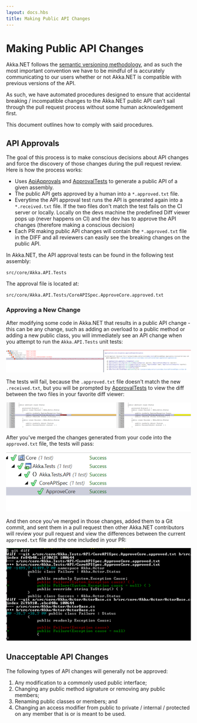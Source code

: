 ```yaml
---
layout: docs.hbs
title: Making Public API Changes
---
```


# Making Public API Changes
Akka.NET follows the [semantic versioning methodology](http://semver.org/), and as such the most important convention we have to be mindful of is accurately communicating to our users whether or not Akka.NET is compatible with previous versions of the API.

As such, we have automated procedures designed to ensure that accidental breaking / incompatible changes to the Akka.NET public API can't sail through the pull request process without some human acknowledgement first.

This document outlines how to comply with said procedures.

## API Approvals
The goal of this process is to make conscious decisions about API changes and force the discovery of those changes during the pull request review. Here is how the process works:

* Uses [ApiApprovals](http://jake.ginnivan.net/apiapprover/) and [ApprovalTests](https://github.com/approvals/ApprovalTests.Net) to generate a public API of a given assembly.
* The public API gets approved by a human into a `*.approved.txt` file. 
* Everytime the API approval test runs the API is generated again into a `*.received.txt` file. If the two files don't match the test fails on the CI server or locally. Locally on the devs machine the predefined Diff viewer pops up (never happens on CI) and the dev has to approve the API changes (therefore making a conscious decision)
* Each PR making public API changes will contain the `*.approved.txt` file in the DIFF and all reviewers can easily see the breaking changes on the public API.

In Akka.NET, the API approval tests can be found in the following test assembly:

    src/core/Akka.API.Tests

The approval file is located at:

    src/core/Akka.API.Tests/CoreAPISpec.ApproveCore.approved.txt

### Approving a New Change
After modifying some code in Akka.NET that results in a public API change - this can be any change, such as adding an overload to a public method or adding a new public class, you will immediately see an API change when you attempt to run the `Akka.API.Tests` unit tests:

![Failed API approval test](../images/akka-developers/api-diff-fail.png)

The tests will fail, because the `.approved.txt` file doesn't match the new `.received.txt`, but you will be prompted by [ApprovalTests](https://github.com/approvals/ApprovalTests.Net) to view the diff between the two files in your favorite diff viewer:

![API difference as seen in a diff viewer like TortoiseMerge or WinMerge](../images/akka-developers/api-diff-viewer.png)

After you've merged the changes generated from your code into the `approved.txt` file, the tests will pass:

![Passed API approval test](../images/akka-developers/api-diff-approve.png)

And then once you've merged in those changes, added them to a Git commit, and sent them in a pull request then other Akka.NET contributors will review your pull request and view the differences between the current `approved.txt` file and the one included in your PR:

![approved.txt differences as reported by Git](../images/akka-developers/diff-results.png)

## Unacceptable API Changes
The following types of API changes will generally not be approved:

1. Any modification to a commonly used public interface;
2. Changing any public method signature or removing any public members;
3. Renaming public classes or members; and
4. Changing an access modifier from public to private / internal / protected on any member that is or is meant to be used.